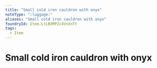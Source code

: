 ```yaml
---
title: "Small cold iron cauldron with onyx"
noteType: ":luggage:"
aliases: "Small cold iron cauldron with onyx"
foundryId: Item.LtLBXMP2c4VnXnTt
tags:
  - Item
---
```


# Small cold iron cauldron with onyx
